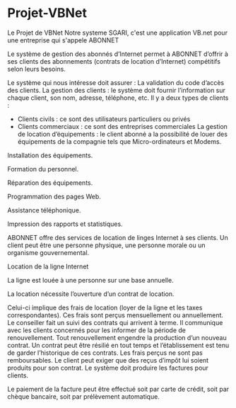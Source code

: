 # Projet-VBNet
Le Projet de VBNet
Notre systeme SGARI, c'est une application VB.net pour une entreprise qui s'appele ABONNET

Le système de gestion des abonnés d’Internet permet à ABONNET d’offrir à ses clients des
abonnements (contrats de location d’Internet) compétitifs selon leurs besoins.

Le système qui nous intéresse doit assurer :
 La validation du code d’accès des clients.
 La gestion des clients : le système doit fournir l’information sur chaque client, son
nom, adresse, téléphone, etc. Il y a deux types de clients :

- Clients civils : ce sont des utilisateurs particuliers ou privés
- Clients commerciaux : ce sont des entreprises commerciales
 La gestion de location d’équipements : le client abonné a la possibilité de louer des équipements de la compagnie tels que Micro-ordinateurs et Modems.

Installation des équipements.

Formation du personnel.

Réparation des équipements.

Programmation des pages Web.

Assistance téléphonique.

Impression des rapports et statistiques.


ABONNET offre des services de location de linges Internet à ses clients. Un client peut être
une personne physique, une personne morale ou un organisme gouvernemental.

Location de la ligne Internet

La ligne est louée à une personne sur une base annuelle.

La location nécessite l’ouverture d’un contrat de location.

Celui-ci implique des frais de location (loyer de la ligne et les taxes correspondantes). Ces
frais sont perçus mensuellement ou annuellement.
Le conseiller fait un suivi des contrats qui arrivent à terme. Il communique avec les clients
concernés pour les informer de la période de renouvellement. Tout renouvellement engendre la production d’un nouveau contrat.
Un contrat peut être résilié en tout temps et l’établissement est tenu de garder l’historique de
ces contrats. Les frais perçus ne sont pas remboursables.
Le client peut exiger que des reçus d’impôt lui soient produits pour son contrat.
Le système doit produire les factures pour clients.

Le paiement de la facture peut être effectué soit par carte de crédit, soit par chèque bancaire, soit par prélèvement automatique.
